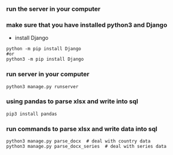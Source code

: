 ### run the server in your computer






### make sure that you have installed python3 and Django
- install Django
```
python -m pip install Django
#or
python3 -m pip install Django
```

### run server in your computer
```
python3 manage.py runserver
```

### using pandas to parse xlsx and write into sql 
```
pip3 install pandas
```

### run commands to parse xlsx and write data into sql
```
python3 manage.py parse_docx  # deal with country data
python3 manage.py parse_docx_series  # deal with series data
```
